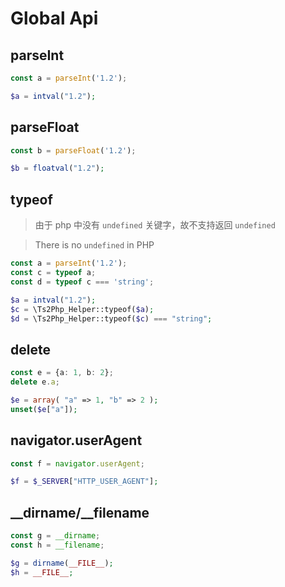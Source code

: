 Global Api
======

## parseInt

```ts
const a = parseInt('1.2');
```

```php
$a = intval("1.2");
```

## parseFloat

```ts
const b = parseFloat('1.2');
```

```php
$b = floatval("1.2");
```

## typeof

> 由于 php 中没有 `undefined` 关键字，故不支持返回 `undefined`

> There is no `undefined` in PHP

```ts
const a = parseInt('1.2');
const c = typeof a;
const d = typeof c === 'string';
```

```php
$a = intval("1.2");
$c = \Ts2Php_Helper::typeof($a);
$d = \Ts2Php_Helper::typeof($c) === "string";
```


## delete

```ts
const e = {a: 1, b: 2};
delete e.a;
```

```php
$e = array( "a" => 1, "b" => 2 );
unset($e["a"]);
```


## navigator.userAgent

```ts
const f = navigator.userAgent;
```

```php
$f = $_SERVER["HTTP_USER_AGENT"];
```

## __dirname/__filename

```ts
const g = __dirname;
const h = __filename;
```

```php
$g = dirname(__FILE__);
$h = __FILE__;
```